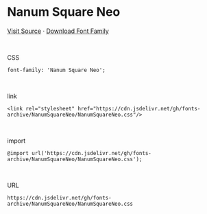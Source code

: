 # Nanum Square Neo

[Visit Source](https://hangeul.naver.com/font) · [Download Font Family](https://cdn.jsdelivr.net/gh/fonts-archive/NanumSquareNeo/NanumSquareNeo.zip)

&nbsp;

CSS

```
font-family: 'Nanum Square Neo';
```

&nbsp;

link

```
<link rel="stylesheet" href="https://cdn.jsdelivr.net/gh/fonts-archive/NanumSquareNeo/NanumSquareNeo.css"/>
```

&nbsp;

import

```
@import url('https://cdn.jsdelivr.net/gh/fonts-archive/NanumSquareNeo/NanumSquareNeo.css');
```

&nbsp;

URL

```
https://cdn.jsdelivr.net/gh/fonts-archive/NanumSquareNeo/NanumSquareNeo.css
```
